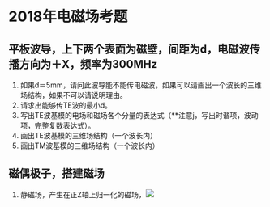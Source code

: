 # 2018年电磁场考题
## 平板波导，上下两个表面为**磁壁**，间距为d，电磁波传播方向为＋X，频率为300MHz
1. 如果d＝5mm，请问此波导能不能传电磁波，如果可以请画出一个波长的三维场结构，如果不可以请说明理由。
2. 请求出能够传TE波的最小d。
3. 写出TE波基模的电场和磁场各个分量的表达式（**注意j，写出时谐项，波动项，完整复数表达式）。
4. 画出TE波基模的三维场结构（一个波长内）
5. 画出TM波基模的三维场结构（一个波长内）

## 磁偶极子，搭建磁场
1. 静磁场，产生在正Z轴上归一化的磁场，![](http://latex.codecogs.com/gif.latex?\\frac{\bold{H}}{|H|}=\frac{\sqrt{3}}{3}\bold{x}+\frac{\sqrt{3}}{3}\bold{y}+\frac{\sqrt{3}}{3}\bold{z})
